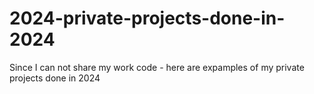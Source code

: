 # 2024-private-projects-done-in-2024

Since I can not share my work code - here are expamples of my private projects done in 2024
